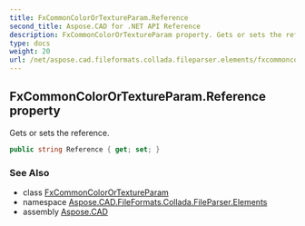 ```yaml
---
title: FxCommonColorOrTextureParam.Reference
second_title: Aspose.CAD for .NET API Reference
description: FxCommonColorOrTextureParam property. Gets or sets the reference
type: docs
weight: 20
url: /net/aspose.cad.fileformats.collada.fileparser.elements/fxcommoncolorortextureparam/reference/
---
```

## FxCommonColorOrTextureParam.Reference property

Gets or sets the reference.

```csharp
public string Reference { get; set; }
```

### See Also

* class [FxCommonColorOrTextureParam](../)
* namespace [Aspose.CAD.FileFormats.Collada.FileParser.Elements](../../fxcommoncolorortextureparam/)
* assembly [Aspose.CAD](../../../)


